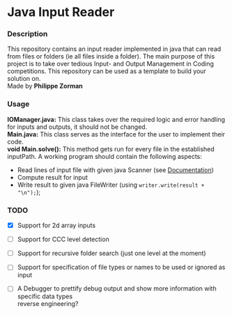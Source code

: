 # Java Input Reader

### Description
This repository contains an input reader implemented in java that can read from files or
folders (ie all files inside a folder). The main purpose of this project is to take over
tedious Input- and Output Management in Coding competitions. This repository can be used 
as a template to build your solution on.  
Made by **Philippe Zorman**

### Usage
**IOManager.java:** This class takes over the required logic and error handling for inputs and outputs, it should not be changed.  
**Main.java:** This class serves as the interface for the user to implement their code.  
**void Main.solve():** This method gets run for every file in the established inputPath. 
A working program should contain the following aspects:
- Read lines of input file with given java Scanner (see [Documentation](https://docs.oracle.com/javase/8/docs/api/java/util/Scanner.html))  
- Compute result for input
- Write result to given java FileWriter (using ```writer.write(result + "\n");```);

### TODO
- [x] Support for 2d array inputs
- [ ] Support for CCC level detection
- [ ] Support for recursive folder search (just one level at the moment)  
- [ ] Support for specification of file types or names to be used or ignored as input  
- [ ] A Debugger to prettify debug output and show more information with specific data types  
reverse engineering?

